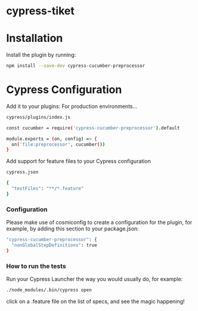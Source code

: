 # cypress-tiket
# Installation
Install the plugin by running:

```sh
npm install --save-dev cypress-cucumber-preprocessor
```
# Cypress Configuration
Add it to your plugins:
For production environments...

```sh
cypress/plugins/index.js
```
```sh
const cucumber = require('cypress-cucumber-preprocessor').default

module.exports = (on, config) => {
  on('file:preprocessor', cucumber())
}
```
Add support for feature files to your Cypress configuration
```sh
cypress.json
```
```sh
{
  "testFiles": "**/*.feature"
}
```

### Configuration
Please make use of cosmiconfig to create a configuration for the plugin, for example, by adding this section to your package.json:
```sh
"cypress-cucumber-preprocessor": {
  "nonGlobalStepDefinitions": true
}
```
### How to run the tests
Run your Cypress Launcher the way you would usually do, for example:
```sh
./node_modules/.bin/cypress open
```
click on a .feature file on the list of specs, and see the magic happening!
